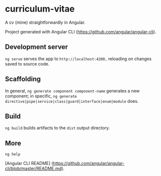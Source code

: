 # curriculum-vitae 

A cv (mine) straightforwardly in Angular.

Project generated with Angular CLI (https://github.com/angular/angular-cli).

## Development server

`ng serve` serves the app to `http://localhost:4200,` reloading on changes saved to source code.

## Scaffolding

In general, `ng generate component component-name`  generates a new component; in specific, `ng generate directive|pipe|service|class|guard|interface|enum|module` does.

## Build

`ng build` builds artifacts to the `dist` output directory.

## More

`ng help`

[Angular CLI README] (https://github.com/angular/angular-cli/blob/master/README.md).
